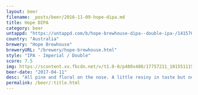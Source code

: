 ```yaml
---
layout: beer
filename: _posts/beer/2016-11-09-hope-dipa.md
title: Hope DIPA
category: beer
untappd: "https://untappd.com/b/hope-brewhouse-dipa--double-ipa-/1415701"
country: "Australia"
brewery: "Hope Brewhouse"
breweryURL: "/brewery/hope-brewhouse.html"
style: "IPA - Imperial / Double"
score: 7.5
img: https://scontent.xx.fbcdn.net/v/t1.0-0/p480x480/17757211_10155111576903745_8441741644479384191_n.jpg?_nc_cat=111&oh=698558db4b4a1a9ea6132e93bac36fd0&oe=5C5BC7F9
beer-date: "2017-04-11"
desc: "All pine and floral on the nose. A little resiny in taste but not to the point where it overbalances the other flavours. Definitely a hop forward bitter DIPA"
permalink: /beer/:title.html
---
```

